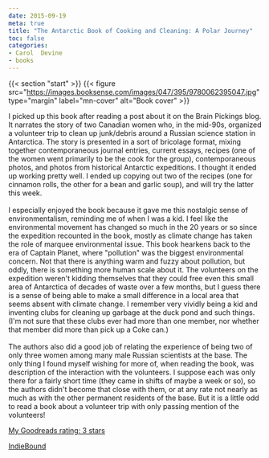 ```yaml
---
date: 2015-09-19
meta: true
title: "The Antarctic Book of Cooking and Cleaning: A Polar Journey"
toc: false
categories:
- Carol  Devine
- books
---
```


{{< section "start" >}}
{{< figure src="https://images.booksense.com/images/047/395/9780062395047.jpg" type="margin" label="mn-cover" alt="Book cover" >}}

I picked up this book after reading a post about it on the Brain Pickings blog. It narrates the story of two Canadian women who, in the mid-90s, organized a volunteer trip to clean up junk/debris around a Russian science station in Antarctica. The story is presented in a sort of bricolage format, mixing together contemporaneous journal entries, current essays, recipes (one of the women went primarily to be the cook for the group), contemporaneous photos, and photos from historical Antarctic expeditions. I thought it ended up working pretty well. I ended up copying out two of the recipes (one for cinnamon rolls, the other for a bean and garlic soup), and will try the latter this week.<br /><br />I especially enjoyed the book because it gave me this nostalgic sense of environmentalism, reminding me of when I was a kid. I feel like the environmental movement has changed so much in the 20 years or so since the expedition recounted in the book, mostly as climate change has taken the role of marquee environmental issue. This book hearkens back to the era of Captain Planet, where "pollution" was the biggest environmental concern. Not that there is anything warm and fuzzy about pollution, but oddly, there is something more human scale about it. The volunteers on the expedition weren't kidding themselves that they could free even this small area of Antarctica of decades of waste over a few months, but I guess there is a sense of being able to make a small difference in a local area that seems absent with climate change. I remember very vividly being a kid and inventing clubs for cleaning up garbage at the duck pond and such things. (I'm not sure that these clubs ever had more than one member, nor whether that member did more than pick up a Coke can.)<br /><br />The authors also did a good job of relating the experience of being two of only three women among many male Russian scientists at the base. The only thing I found myself wishing for more of, when reading the book, was description of the interaction with the volunteers. I suppose each was only there for a fairly short time (they came in shifts of maybe a week or so), so the authors didn't become that close with them, or at any rate not nearly as much as with the other permanent residents of the base. But it is a little odd to read a book about a volunteer trip with only passing mention of the volunteers!

[My Goodreads rating: 3 stars](https://www.goodreads.com/review/show/1391141077)  

[IndieBound](https://www.indiebound.org/book/9780062395047)
